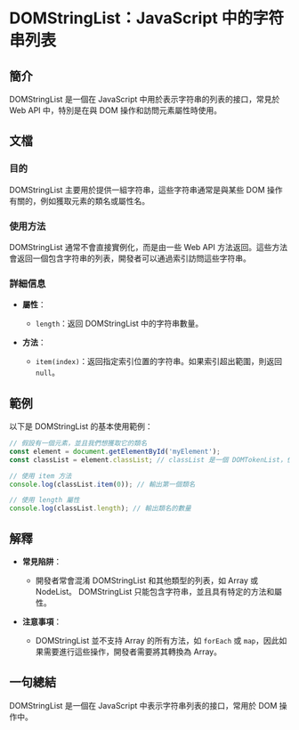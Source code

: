 <!--
Meta Description: # DOMStringList：JavaScript 中的字符串列表 ## 簡介 DOMStringList 是一個在 JavaScript 中用於表示字符串的列表的接口，常見於 Web API 中，特別是在與 DOM 操作和訪問元素屬性時使用。 ## 文檔 ### 目的 DOMStringList...
Meta Keywords: domstringlist, classlist, javascript, dom, length
-->

# DOMStringList：JavaScript 中的字符串列表

## 簡介
DOMStringList 是一個在 JavaScript 中用於表示字符串的列表的接口，常見於 Web API 中，特別是在與 DOM 操作和訪問元素屬性時使用。

## 文檔
### 目的
DOMStringList 主要用於提供一組字符串，這些字符串通常是與某些 DOM 操作有關的，例如獲取元素的類名或屬性名。

### 使用方法
DOMStringList 通常不會直接實例化，而是由一些 Web API 方法返回。這些方法會返回一個包含字符串的列表，開發者可以通過索引訪問這些字符串。

### 詳細信息
- **屬性**：
  - `length`：返回 DOMStringList 中的字符串數量。
  
- **方法**：
  - `item(index)`：返回指定索引位置的字符串。如果索引超出範圍，則返回 `null`。

## 範例
以下是 DOMStringList 的基本使用範例：

```javascript
// 假設有一個元素，並且我們想獲取它的類名
const element = document.getElementById('myElement');
const classList = element.classList; // classList 是一個 DOMTokenList，但可以與 DOMStringList 類似

// 使用 item 方法
console.log(classList.item(0)); // 輸出第一個類名

// 使用 length 屬性
console.log(classList.length); // 輸出類名的數量
```

## 解釋
- **常見陷阱**：
  - 開發者常會混淆 DOMStringList 和其他類型的列表，如 Array 或 NodeList。 DOMStringList 只能包含字符串，並且具有特定的方法和屬性。
  
- **注意事項**：
  - DOMStringList 並不支持 Array 的所有方法，如 `forEach` 或 `map`，因此如果需要進行這些操作，開發者需要將其轉換為 Array。

## 一句總結
DOMStringList 是一個在 JavaScript 中表示字符串列表的接口，常用於 DOM 操作中。